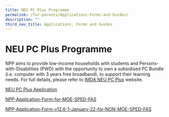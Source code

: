```yaml
---
title: NEU PC Plus Programme
permalink: /for-parents/Applications-Forms-and-Guides/
description: ""
third_nav_title: Applications, Forms and Guides
---
```










**NEU PC Plus Programme**
=========================

NPP aims to provide low-income households with students and Persons-with-Disabilities (PWD) with the opportunity to own a subsidised PC Bundle (i.e. computer with 3 years free broadband), to support their learning needs. For full details, please refer to [IMDA NEU PC Plus](https://www.imda.gov.sg/programme-listing/neu-pc-plus) website.

[NEU PC Plus Application](https://drive.google.com/file/d/1-o3qxpMLFySZ0XTFs6km2Kp4CXvY-bJF/view?usp=share_link)

[NPP-Application-Form-for-MOE-SPED-FAS](https://drive.google.com/file/d/11pttBaj3K9sFPBBhP7yExccZP4kLE3A-/view?usp=share_link)

[NPP-Application-Form-v12.6-1-January-22-for-NON-MOE-SPED-FAS](https://drive.google.com/file/d/1jqNlFEC-KmsAkYuSKHwU5IOEt7t-pqNc/view?usp=share_link)